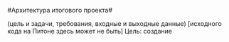 #Архитектура итогового проекта#

(цель и задачи, требования, входные и выходные данные) [исходного кода на Питоне здесь может не быть]
Цель: создание 
